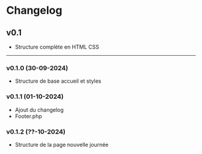 # Changelog

## v0.1
- Structure complète en HTML CSS
<hr>

### v0.1.0 (30-09-2024)
- Structure de base accueil et styles

### v0.1.1 (01-10-2024)
- Ajout du changelog
- Footer.php

### v0.1.2 (??-10-2024)
- Structure de la page nouvelle journée